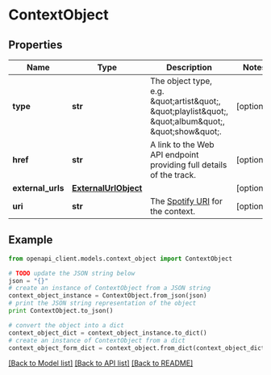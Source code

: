 # ContextObject


## Properties
Name | Type | Description | Notes
------------ | ------------- | ------------- | -------------
**type** | **str** | The object type, e.g. \&quot;artist\&quot;, \&quot;playlist\&quot;, \&quot;album\&quot;, \&quot;show\&quot;.  | [optional] 
**href** | **str** | A link to the Web API endpoint providing full details of the track. | [optional] 
**external_urls** | [**ExternalUrlObject**](ExternalUrlObject.md) |  | [optional] 
**uri** | **str** | The [Spotify URI](/documentation/web-api/concepts/spotify-uris-ids) for the context.  | [optional] 

## Example

```python
from openapi_client.models.context_object import ContextObject

# TODO update the JSON string below
json = "{}"
# create an instance of ContextObject from a JSON string
context_object_instance = ContextObject.from_json(json)
# print the JSON string representation of the object
print ContextObject.to_json()

# convert the object into a dict
context_object_dict = context_object_instance.to_dict()
# create an instance of ContextObject from a dict
context_object_form_dict = context_object.from_dict(context_object_dict)
```
[[Back to Model list]](../README.md#documentation-for-models) [[Back to API list]](../README.md#documentation-for-api-endpoints) [[Back to README]](../README.md)



